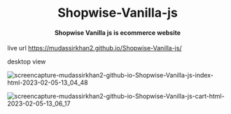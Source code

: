 
<h1 align="center">
 Shopwise-Vanilla-js
  <br>
</h1>
<h4 align="center"> Shopwise Vanilla js is ecommerce website </h4>

live url https://mudassirkhan2.github.io/Shopwise-Vanilla-js/


desktop view 


![screencapture-mudassirkhan2-github-io-Shopwise-Vanilla-js-index-html-2023-02-05-13_04_48](https://user-images.githubusercontent.com/106579572/216807277-00730065-82fa-405d-a7bf-a0c18727be96.png)

![screencapture-mudassirkhan2-github-io-Shopwise-Vanilla-js-cart-html-2023-02-05-13_06_17](https://user-images.githubusercontent.com/106579572/216807280-ebce677c-9e0d-4ca7-882f-3eba22ca9963.png)

